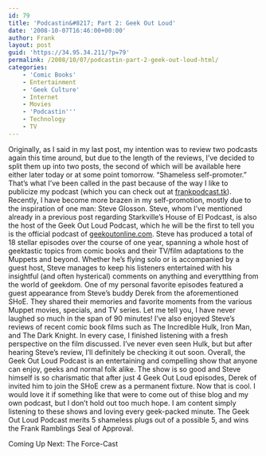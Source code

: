 ```yaml
---
id: 79
title: 'Podcastin&#8217; Part 2: Geek Out Loud'
date: '2008-10-07T16:46:00+00:00'
author: Frank
layout: post
guid: 'https://34.95.34.211/?p=79'
permalink: /2008/10/07/podcastin-part-2-geek-out-loud-html/
categories:
    - 'Comic Books'
    - Entertainment
    - 'Geek Culture'
    - Internet
    - Movies
    - 'Podcastin'''
    - Technology
    - TV
---
```


Originally, as I said in my last post, my intention was to review two podcasts again this time around, but due to the length of the reviews, I’ve decided to split them up into two posts, the second of which will be available here either later today or at some point tomorrow. “Shameless self-promoter.” That’s what I’ve been called in the past because of the way I like to publicize my podcast (which you can check out at [frankpodcast.tk](http://www.blogger.com/frankpodcast.tk)). Recently, I have become more brazen in my self-promotion, mostly due to the inspiration of one man: Steve Glosson. Steve, whom I’ve mentioned already in a previous post regarding Starkville’s House of El Podcast, is also the host of the Geek Out Loud Podcast, which he will be the first to tell you is the official podcast of [geekoutonline.com](http://www.blogger.com/geekoutonline.com). Steve has produced a total of 18 stellar episodes over the course of one year, spanning a whole host of geektastic topics from comic books and their TV/film adaptations to the Muppets and beyond. Whether he’s flying solo or is accompanied by a guest host, Steve manages to keep his listeners entertained with his insightful (and often hysterical) comments on anything and everytthing from the world of geekdom. One of my personal favorite episodes featured a guest appearance from Steve’s buddy Derek from the aforementioned SHoE. They shared their memories and favorite moments from the various Muppet movies, specials, and TV series. Let me tell you, I have never laughed so much in the span of 90 minutes! I’ve also enjoyed Steve’s reviews of recent comic book films such as The Incredible Hulk, Iron Man, and The Dark Knight. In every case, I finished listening with a fresh perspective on the film discussed. I’ve never even seen Hulk, but but after hearing Steve’s review, I’ll definitely be checking it out soon. Overall, the Geek Out Loud Podcast is an entertaining and compelling show that anyone can enjoy, geeks and normal folk alike. The show is so good and Steve himself is so charismatic that after just 4 Geek Out Loud episodes, Derek of invited him to join the SHoE crew as a permanent fixture. Now that is cool. I would love it if something like that were to come out of thise blog and my own podcast, but I don’t hold out too much hope. I am content simply listening to these shows and loving every geek-packed minute. The Geek Out Loud Podcast merits 5 shameless plugs out of a possible 5, and wins the Frank Ramblings Seal of Approval.

Coming Up Next: The Force-Cast